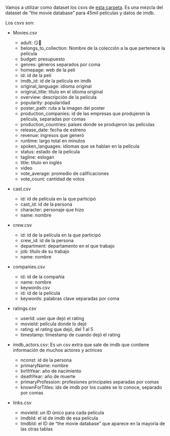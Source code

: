 
Vamos a utilizar como dataset los csvs de [esta carpeta](https://drive.google.com/drive/folders/1fOBnuxITZSsbChHfmrvw8rQt_D_SyJ18). Es una mezcla del dataset de “the movie database” para 45mil películas y datos de imdb.

Los csvs son:

+ Movies.csv
  + adult: 😏🥵
  + belongs_to_collection: Nombre de la colección a la que pertenece la película
  + budget: presupuesto
  + genres: géneros separados por coma
  + homepage: web de la peli
  + id: id de la peli
  + imdb_id: id de la película en imdb
  + original_language: idioma original
  + original_title: título en el idioma original
  + overview: descripción de la película
  + popularity: popularidad
  + poster_path: ruta a la imagen del poster
  + production_companies: id de las empresas que produjeron la película, separadas por comas
  + production_countries: países donde se produjeron las películas
  + release_date: fecha de estreno
  + revenue: ingresos que generó
  + runtime: largo total en minutos
  + spoken_languages: idiomas que se hablan en la película
  + status: estado de la película
  + tagline: eslogan
  + title: título en inglés
  + video
  + vote_average: promedio de calificaciones
  + vote_count: cantidad de votos
  
+ cast.csv
  + id: id de película en la que participó
  + cast_id: id de la persona
  + character: personaje que hizo
  + name: nombre

+ crew.csv
  + id: id de la película en la que participó
  + crew_id: id de la persona
  + department: departamento en el que trabajo
  + job: título de su trabajo
  + name: nombre
  
+ companies.csv
  + id: id de la compañía
  + name: nombre
  + keywords.csv
  + id: id de la película
  + keywords: palabras clave separadas por coma

+ ratings.csv
  + userId: user que dejó el rating
  + movieId: película donde lo dejó
  + rating: el rating que dejó, del 1 al 5
  + timestamp: timestamp de cuando dejó el rating
  
+ imdb_actors.csv: Es un csv extra que sale de imdb que contiene información de muchos actores y actrices
  + nconst: id de la persona
  + primaryName: nombre
  + birthYear: año de nacimiento
  + deathYear: año de muerte
  + primaryProfession: profesiones principales separadas por comas
  + knownForTitles: ids de imdb por los cuales se lo conoce, separado por comas
  
+ links.csv
  + movieId: un ID único para cada película
  + imdbId: el id de imdb de esa película
  + tmdbId: el ID de “the movie database” que aparece en la mayoría de las otras tablas
